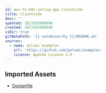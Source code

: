 ```yaml
---
id: aws-ts-k8s-voting-app.clientside
title: Clientside
desc: ''
updated: 1617203999690
created: 1617203999690
isDir: true
gitNotePath: '{{ noteHiearchy }}/README.md'
sources:
  - name: pulumi examples
    url: 'https://github.com/pulumi/examples'
    license: Apache License 2.0
---
```

## Imported Assets

- [Dockerfile](/assets/dockerfile)

